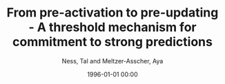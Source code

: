 ---
layout: post
title: From pre-activation to pre-updating - A threshold mechanism for commitment to strong predictions

date: 1996-01-01 00:00
author: Ness, Tal and Meltzer-Asscher, Aya
tags: ["erps","p600","language/speech","prediction","sentence processing","working memory"]
journal: Psychophysiology

link: https://doi.org/10.1111/psyp.13797

year: 2021
---